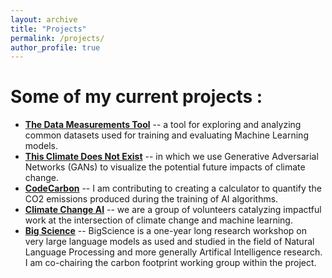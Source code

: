```yaml
---
layout: archive
title: "Projects"
permalink: /projects/
author_profile: true
---
```


Some of my current projects :
============================
* [**The Data Measurements Tool**](https://huggingface.co/spaces/huggingface/data-measurements-tool) -- a tool for exploring and analyzing common datasets used for training and evaluating Machine Learning models.
* [**This Climate Does Not Exist**](https://mila.quebec/en/ai-society/visualizing-climate-change/) -- in which we use Generative Adversarial Networks (GANs) to visualize the potential future impacts of climate change. 
* [**CodeCarbon**](https://codecarbon.io/) -- I am contributing to creating a calculator to quantify the CO2 emissions produced during the training of AI algorithms.
* [**Climate Change AI**](https://www.climatechange.ai/) -- we are a group of volunteers catalyzing impactful work at the intersection of climate change and machine learning.
* [**Big Science**](https://bigscience.huggingface.co/) -- BigScience is a one-year long research workshop on very large language models as used and studied in the field of Natural Language Processing and more generally Artifical Intelligence research. I am co-chairing the carbon footprint working group within the project.
